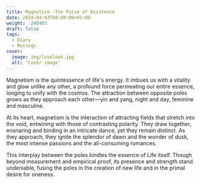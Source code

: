 ```yaml
---
title: Magnetism –The Pulse of Existence
date: 2024–04-03T08:08:00+01:00
weight: -240403
draft: false
tags:
  - Diary
  - Musings
cover:
  image: img/lovelook.jpg
  alt: ‘Cover image’
---
```


Magnetism is the quintessence of life's energy. It imbues us with a vitality and glow unlike any other, a profound force permeating our entire essence, longing to unify with the cosmos. The attraction between opposite poles grows as they approach each other—yin and yang, night and day, feminine and masculine.

At its heart, magnetism is the interaction of attracting fields that stretch into the void, entwining with those of contrasting polarity. They draw together, ensnaring and binding in an intricate dance, yet they remain distinct. As they approach, they ignite the splendor of dawn and the wonder of dusk, the most intense passions and the all-consuming romances.

This interplay between the poles kindles the essence of Life itself. Though beyond measurement and empirical proof, its presence and strength stand undeniable, fusing the poles in the creation of new life and in the primal desire for oneness.

